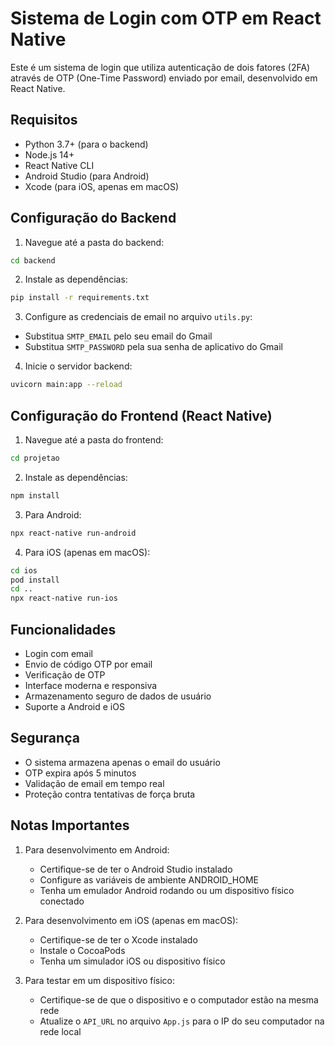 # Sistema de Login com OTP em React Native

Este é um sistema de login que utiliza autenticação de dois fatores (2FA) através de OTP (One-Time Password) enviado por email, desenvolvido em React Native.

## Requisitos

- Python 3.7+ (para o backend)
- Node.js 14+
- React Native CLI
- Android Studio (para Android)
- Xcode (para iOS, apenas em macOS)

## Configuração do Backend

1. Navegue até a pasta do backend:
```bash
cd backend
```

2. Instale as dependências:
```bash
pip install -r requirements.txt
```

3. Configure as credenciais de email no arquivo `utils.py`:
- Substitua `SMTP_EMAIL` pelo seu email do Gmail
- Substitua `SMTP_PASSWORD` pela sua senha de aplicativo do Gmail

4. Inicie o servidor backend:
```bash
uvicorn main:app --reload
```

## Configuração do Frontend (React Native)

1. Navegue até a pasta do frontend:
```bash
cd projetao
```

2. Instale as dependências:
```bash
npm install
```

3. Para Android:
```bash
npx react-native run-android
```

4. Para iOS (apenas em macOS):
```bash
cd ios
pod install
cd ..
npx react-native run-ios
```

## Funcionalidades

- Login com email
- Envio de código OTP por email
- Verificação de OTP
- Interface moderna e responsiva
- Armazenamento seguro de dados de usuário
- Suporte a Android e iOS

## Segurança

- O sistema armazena apenas o email do usuário
- OTP expira após 5 minutos
- Validação de email em tempo real
- Proteção contra tentativas de força bruta

## Notas Importantes

1. Para desenvolvimento em Android:
   - Certifique-se de ter o Android Studio instalado
   - Configure as variáveis de ambiente ANDROID_HOME
   - Tenha um emulador Android rodando ou um dispositivo físico conectado

2. Para desenvolvimento em iOS (apenas em macOS):
   - Certifique-se de ter o Xcode instalado
   - Instale o CocoaPods
   - Tenha um simulador iOS ou dispositivo físico

3. Para testar em um dispositivo físico:
   - Certifique-se de que o dispositivo e o computador estão na mesma rede
   - Atualize o `API_URL` no arquivo `App.js` para o IP do seu computador na rede local